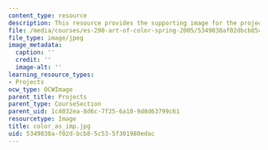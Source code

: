 ```yaml
---
content_type: resource
description: This resource provides the supporting image for the project Color Impression.
file: /media/courses/es-298-art-of-color-spring-2005/5349838af02dbcb85c535f301980edac_color_as_imp.jpg
file_type: image/jpeg
image_metadata:
  caption: ''
  credit: ''
  image-alt: ''
learning_resource_types:
- Projects
ocw_type: OCWImage
parent_title: Projects
parent_type: CourseSection
parent_uid: 1c4032ea-8d6c-7f25-6a10-9d8d63799c61
resourcetype: Image
title: color_as_imp.jpg
uid: 5349838a-f02d-bcb8-5c53-5f301980edac
---
```

